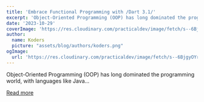```yaml
---
title: 'Embrace Functional Programming with /Dart 3.1/'
excerpt: 'Object-Oriented Programming (OOP) has long dominated the programming world, with languages like Java...'
date: '2023-10-29'
coverImage: 'https://res.cloudinary.com/practicaldev/image/fetch/s--6BjgyOYr--/c_imagga_scale,f_auto,fl_progressive,h_420,q_auto,w_1000/https://dev-to-uploads.s3.amazonaws.com/uploads/articles/ncelno1d22iedbz75daz.png'
author:
  name: Koders
  picture: "assets/blog/authors/koders.png"
ogImage:
  url: 'https://res.cloudinary.com/practicaldev/image/fetch/s--6BjgyOYr--/c_imagga_scale,f_auto,fl_progressive,h_420,q_auto,w_1000/https://dev-to-uploads.s3.amazonaws.com/uploads/articles/ncelno1d22iedbz75daz.png'
---
```


Object-Oriented Programming (OOP) has long dominated the programming world, with languages like Java...

[Read more](https://dev.to/maximsaplin/embrace-functional-programming-with-dart-31-42cn)
